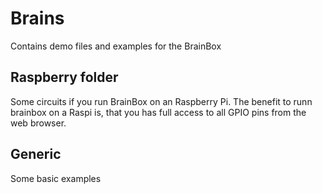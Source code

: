 # Brains

Contains demo files and examples for the BrainBox

## Raspberry folder
Some circuits if you run BrainBox on an Raspberry Pi. The benefit to runn brainbox on a Raspi is,
that you has full access to all GPIO pins from the web browser.

## Generic
Some basic examples

